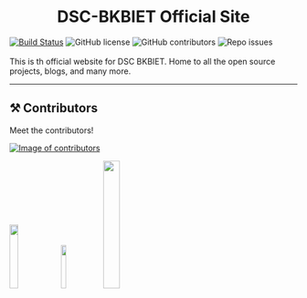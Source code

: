 # <h1 align="center"> DSC-BKBIET Official Site </h1> 
[![Build Status](https://travis-ci.com/dscbkbiet/dscbkbiet.github.io.svg?branch=main)](https://travis-ci.com/dscbkbiet/dscbkbiet.github.io)
![GitHub license](https://img.shields.io/github/license/dscbkbiet/dscbkbiet.github.io?style=social)
![GitHub contributors](https://img.shields.io/github/contributors/dscbkbiet/dscbkbiet.github.io)
![Repo issues](https://img.shields.io/github/issues/dscbkbiet/dscbkbiet.github.io)
<br/><br/>
This is th official website for DSC BKBIET. Home to all the open source projects, blogs, and many more.
_______________ 

## ⚒️ Contributors

Meet the contributors!

<a href="https://github.com//dscbkbiet/dscbkbiet.github.io/graphs/contributors"><img src="https://contributors-img.firebaseapp.com/image?repo=dscbkbiet/dscbkbiet.github.io" alt="Image of contributors"></a>

<img width="17%" src="https://forthebadge.com/images/badges/it-works-why.svg"> <img width="14%" src="https://forthebadge.com/images/badges/uses-brains.svg"> <img width="24%" src="https://forthebadge.com/images/badges/contains-17-coffee-cups.svg">
